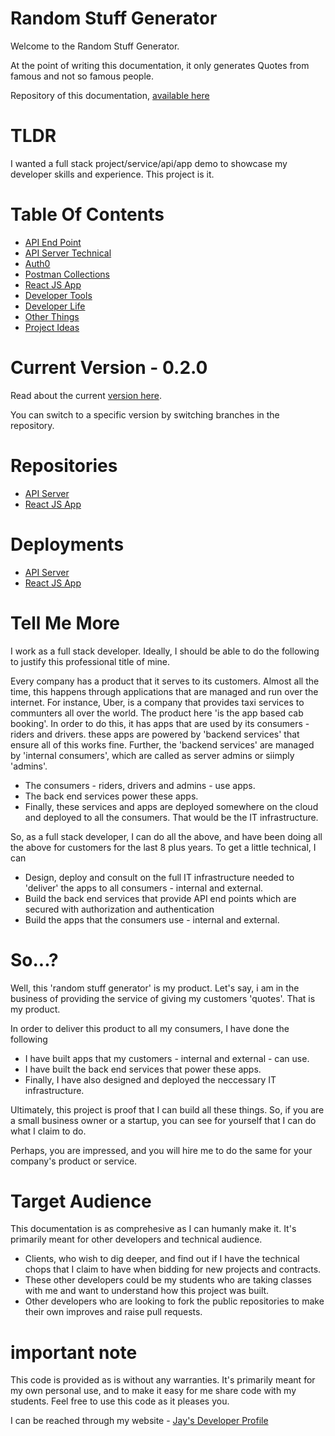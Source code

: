 # Random Stuff Generator

Welcome to the Random Stuff Generator. 

At the point of writing this documentation, it only generates Quotes from famous and not so famous people.

Repository of this documentation,  [available here](https://github.com/Jay-study-nildana/RandomStuffDocs)

# TLDR

I wanted a full stack project/service/api/app demo to showcase my developer skills and experience. This project is it.

# Table Of Contents

* [API End Point](APIEndPoints/readme.md)
* [API Server Technical](APIServer/readme.md)
* [Auth0](Auth0/readme.md)
* [Postman Collections](PostmanCollections/readme.md)
* [React JS App](ReactJSApp/readme.md)
* [Developer Tools](ToolsandThings.md/readme.md)
* [Developer Life](developerlife/readme.md)
* [Other Things](otherfiles/readme.md)
* [Project Ideas](projectidea/readme.md)

# Current Version - 0.2.0

Read about the current [version here](VersionandChanges.md).

You can switch to a specific version by switching branches in the repository.

# Repositories

* [API Server](https://github.com/Jay-study-nildana/RandomStuffGenerator)
* [React JS App](https://github.com/Jay-study-nildana/RandomStuffReactJSApp)

# Deployments

* [API Server](https://randomstuffgeneratorsep23.azurewebsites.net)
* [React JS App](https://randomstuffreactjsappsept24.azurewebsites.net)

# Tell Me More

I work as a full stack developer. Ideally, I should be able to do the following to justify this professional title of mine. 

Every company has a product that it serves to its customers. Almost all the time, this happens through applications that are managed and run over the internet. For instance, Uber, is a company that provides taxi services to communters all over the world. The product here 'is the app based cab booking'. In order to do this, it has apps that are used by its consumers - riders and drivers. these apps are powered by 'backend services' that ensure all of this works fine. Further, the 'backend services' are managed by 'internal consumers', which are called as server admins or siimply 'admins'. 

* The consumers - riders, drivers and admins - use apps. 
* The back end services power these apps. 
* Finally, these services and apps are deployed somewhere on the cloud and deployed to all the consumers. That would be the IT infrastructure. 

So, as a full stack developer, I can do all the above, and have been doing all the above for customers for the last 8 plus years. To get a little technical, I can

* Design, deploy and consult on the full IT infrastructure needed to 'deliver' the apps to all consumers - internal and external.
* Build the back end services that provide API end points which are secured with authorization and authentication
* Build the apps that the consumers use - internal and external.

# So...?

Well, this 'random stuff generator' is my product. Let's say, i am in the business of providing the service of giving my customers 'quotes'. That is my product.

In order to deliver this product to all my consumers, I have done the following

* I have built apps that my customers - internal and external - can use.
* I have built the back end services that power these apps.
* Finally, I have also designed and deployed the neccessary IT infrastructure. 

Ultimately, this project is proof that I can build all these things. So, if you are a small business owner or a startup, you can see for yourself that I can do what I claim to do. 

Perhaps, you are impressed, and you will hire me to do the same for your company's product or service. 

# Target Audience

This documentation is as comprehesive as I can humanly make it. It's primarily meant for other developers and technical audience. 

* Clients, who wish to dig deeper, and find out if I have the technical chops that I claim to have when bidding for new projects and contracts.
* These other developers could be my students who are taking classes with me and want to understand how this project was built.
* Other developers who are looking to fork the public repositories to make their own improves and raise pull requests.

# important note 

This code is provided as is without any warranties. It's primarily meant for my own personal use, and to make it easy for me share code with my students. Feel free to use this code as it pleases you.

I can be reached through my website - [Jay's Developer Profile](https://jay-study-nildana.github.io/developerprofile)